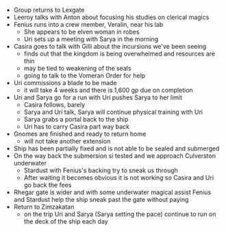 <!-- TITLE: 2019 08 10 -->
<!-- SUBTITLE: A quick summary of 2019 08 10 -->

* Group returns to Lexgate
* Leeroy talks with Anton about focusing his studies on clerical magics
* Fenius runs into a crew member, Veralin, near his lab
	* She appears to be elven woman in robes
	* Uri sets up a meeting with Sarya in the morning
* Casira goes to talk with Gilli about the incursions we've been seeing
	* finds out that the kingdom is being overwhelmed and resources are thin
	* may be tied to weakening of the seals
	* going to talk to the Vomeran Order for help
* Uri commissions a blade to be made
	* it will take 4 weeks and there is 1,600 gp due on completion
* Uri and Sarya go for a run with Uri pushes Sarya to her limit
	* Casira follows, barely
	* Sarya and Uri talk, Sarya will continue physical training with Uri
	* Sarya grabs a portal back to the ship
	* Uri has to carry Casira part way back
* Gnomes are finished and ready to return home
	* will not take another extension
* Ship has been partially fixed and is not able to be sealed and submerged
* On the way back the submersion si tested and we approach Culverston underwater
	* Stardust with Fenius's backing try to sneak us through
	* After waiting it becomes obvious it is not working so Casira and Uri go back the fees
* Rhegar gate is wider and with some underwater magical assist Fenius and Stardust help the ship sneak past the gate without paying
* Return to Zimzakatan
	* on the trip Uri and Sarya (Sarya setting the pace) continue to run on the deck of the ship each day